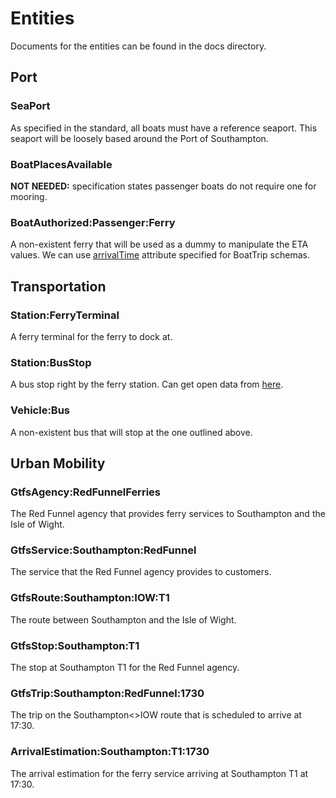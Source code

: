 # Entities

Documents for the entities can be found in the docs directory.

## Port

### SeaPort

As specified in the standard, all boats must have a reference seaport.
This seaport will be loosely based around the Port of Southampton.

### BoatPlacesAvailable

**NOT NEEDED:** specification states passenger boats do not require one for mooring.

### BoatAuthorized:Passenger:Ferry

A non-existent ferry that will be used as a dummy to manipulate the ETA values.
We can use [arrivalTime](https://schema.org/BoatTrip) attribute specified for BoatTrip schemas.

## Transportation

### Station:FerryTerminal

A ferry terminal for the ferry to dock at.

### Station:BusStop

A bus stop right by the ferry station.
Can get open data from [here](https://www.bluestarbus.co.uk/open-data).

### Vehicle:Bus

A non-existent bus that will stop at the one outlined above.

## Urban Mobility

### GtfsAgency:RedFunnelFerries

The Red Funnel agency that provides ferry services to Southampton and the Isle of Wight.

### GtfsService:Southampton:RedFunnel

The service that the Red Funnel agency provides to customers.

### GtfsRoute:Southampton:IOW:T1

The route between Southampton and the Isle of Wight.

### GtfsStop:Southampton:T1

The stop at Southampton T1 for the Red Funnel agency.

### GtfsTrip:Southampton:RedFunnel:1730

The trip on the Southampton<>IOW route that is scheduled to arrive at 17:30.

### ArrivalEstimation:Southampton:T1:1730

The arrival estimation for the ferry service arriving at Southampton T1 at 17:30.
